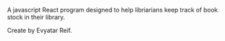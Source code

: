 A javascript React program designed to help libriarians keep track of book stock in their library.

Create by Evyatar Reif.
